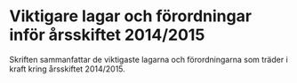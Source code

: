 # Viktigare lagar och förordningar inför årsskiftet 2014/2015

Skriften sammanfattar de viktigaste lagarna och förordningarna som träder i kraft kring årsskiftet 2014/2015.
